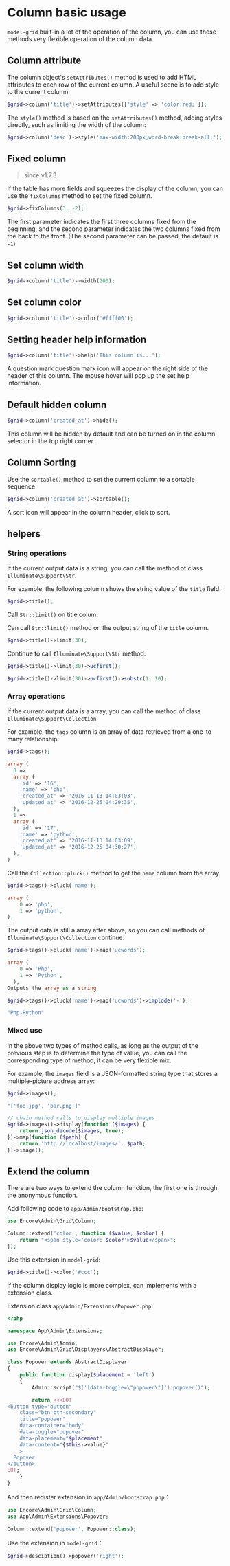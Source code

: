 # Column basic usage

`model-grid` built-in a lot of the operation of the column, you can use these methods very flexible operation of the column data.

## Column attribute

The column object's `setAttributes()` method is used to add HTML attributes to each row of the current column. A useful scene is to add style to the current column.

```php
$grid->column('title')->setAttributes(['style' => 'color:red;']);
```

The `style()` method is based on the `setAttributes()` method, adding styles directly, such as limiting the width of the column:

```php
$grid->column('desc')->style('max-width:200px;word-break:break-all;');
```

## Fixed column

> since v1.7.3

If the table has more fields and squeezes the display of the column, you can use the `fixColumns` method to set the fixed column.

```php
$grid->fixColumns(3, -2);
```

The first parameter indicates the first three columns fixed from the beginning, and the second parameter indicates the two columns fixed from the back to the front. (The second parameter can be passed, the default is `-1`)

## Set column width

```php
$grid->column('title')->width(200);
```

## Set column color

```php
$grid->column('title')->color('#ffff00');
```

## Setting header help information

```php
$grid->column('title')->help('This column is...');
```

A question mark question mark icon will appear on the right side of the header of this column. The mouse hover will pop up the set help information.

## Default hidden column

```php
$grid->column('created_at')->hide();
```

This column will be hidden by default and can be turned on in the column selector in the top right corner.

## Column Sorting

Use the `sortable()` method to set the current column to a sortable sequence

```php
$grid->column('created_at')->sortable();
```

A sort icon will appear in the column header, click to sort.

## helpers

### String operations

If the current output data is a string, you can call the method of class `Illuminate\Support\Str`.

For example, the following column shows the string value of the `title` field:

```php
$grid->title();
```

Call `Str::limit()` on title colum.

Can call `Str::limit()` method on the output string of the `title` column.

```php
$grid->title()->limit(30);
```

Continue to call `Illuminate\Support\Str` method:

```php
$grid->title()->limit(30)->ucfirst();

$grid->title()->limit(30)->ucfirst()->substr(1, 10);
```

### Array operations

If the current output data is a array, you can call the method of class `Illuminate\Support\Collection`.

For example, the `tags` column is an array of data retrieved from a one-to-many relationship:

```php
$grid->tags();

array (
  0 =>
  array (
    'id' => '16',
    'name' => 'php',
    'created_at' => '2016-11-13 14:03:03',
    'updated_at' => '2016-12-25 04:29:35',
  ),
  1 =>
  array (
    'id' => '17',
    'name' => 'python',
    'created_at' => '2016-11-13 14:03:09',
    'updated_at' => '2016-12-25 04:30:27',
  ),
)
```

Call the `Collection::pluck()` method to get the `name` column from the array

```php
$grid->tags()->pluck('name');

array (
    0 => 'php',
    1 => 'python',
),
```

The output data is still a array after above, so you can call methods of `Illuminate\Support\Collection` continue.

```php
$grid->tags()->pluck('name')->map('ucwords');

array (
    0 => 'Php',
    1 => 'Python',
  ),
Outputs the array as a string

$grid->tags()->pluck('name')->map('ucwords')->implode('-');

"Php-Python"
```

### Mixed use

In the above two types of method calls, as long as the output of the previous step is to determine the type of value, you can call the corresponding type of method, it can be very flexible mix.

For example, the `images` field is a JSON-formatted string type that stores a multiple-picture address array:

```php
$grid->images();

"['foo.jpg', 'bar.png']"

// chain method calls to display multiple images
$grid->images()->display(function ($images) {
    return json_decode($images, true);
})->map(function ($path) {
    return 'http://localhost/images/'. $path;
})->image();
```

## Extend the column

There are two ways to extend the column function, the first one is through the anonymous function.

Add following code to `app/Admin/bootstrap.php`:

```php
use Encore\Admin\Grid\Column;

Column::extend('color', function ($value, $color) {
    return "<span style='color: $color'>$value</span>";
});
```

Use this extension in `model-grid`:

```php
$grid->title()->color('#ccc');
```

If the column display logic is more complex, can implements with a extension class.

Extension class `app/Admin/Extensions/Popover.php`:

```php
<?php

namespace App\Admin\Extensions;

use Encore\Admin\Admin;
use Encore\Admin\Grid\Displayers\AbstractDisplayer;

class Popover extends AbstractDisplayer
{
    public function display($placement = 'left')
    {
        Admin::script("$('[data-toggle=\"popover\"]').popover()");

        return <<<EOT
<button type="button"
    class="btn btn-secondary"
    title="popover"
    data-container="body"
    data-toggle="popover"
    data-placement="$placement"
    data-content="{$this->value}"
    >
  Popover
</button>
EOT;
    }
}
```

And then redister extension in `app/Admin/bootstrap.php`：

```php
use Encore\Admin\Grid\Column;
use App\Admin\Extensions\Popover;

Column::extend('popover', Popover::class);
```

Use the extension in `model-grid`：

```php
$grid->desciption()->popover('right');
```
